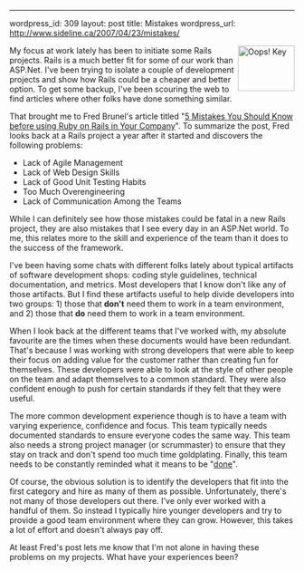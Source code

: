 --- 
wordpress_id: 309
layout: post
title: Mistakes
wordpress_url: http://www.sideline.ca/2007/04/23/mistakes/

<img src="http://www.sideline.ca/images/articles/oops_key.jpg" height="80" width="100" align="right" alt="Oops! Key"><p>My focus at work lately has been to initiate some Rails projects.  Rails is a much better fit for some of our work than ASP.Net.  I've been trying to isolate a couple of development projects and show how Rails could be a cheaper and better option.  To get some backup, I've been scouring the web to find articles where other folks have done something similar.</p>

That brought me to Fred Brunel's article titled "<a href="http://fredbrunel.com/journal/2007/04/5-mistakes-you-should-know-when-using-ruby-on-rails-in-your-company/">5 Mistakes You Should Know before using Ruby on Rails in Your Company</a>".  To summarize the post, Fred looks back at a Rails project a year after it started and discovers the following problems:</p>

<ul>
	<li>Lack of Agile Management</li>
	<li>Lack of Web Design Skills</li>
	<li>Lack of Good Unit Testing Habits</li>
	<li>Too Much Overengineering</li>
	<li>Lack of Communication Among the Teams</li>
</ul>

<p>While I can definitely see how those mistakes could be fatal in a new Rails project, they are also mistakes that I see every day in an ASP.Net world.  To me, this relates more to the skill and experience of the team than it does to the success of the framework.</p>

<p>I've been having some chats with different folks lately about typical artifacts of software development shops:  coding style guidelines, technical documentation, and metrics.  Most developers that I know don't like any of those artifacts.  But I find these artifacts useful to help divide developers into two groups:  1) those that <strong>don't</strong> need them to work in a team environment, and 2) those that <strong>do</strong> need them to work in a team environment.</p>

<p>When I look back at the different teams that I've worked with, my absolute favourite are the times when these documents would have been redundant.  That's because I was working with strong developers that were able to keep their focus on adding value for the customer rather than creating fun for themselves.  These developers were able to look at the style of other people on the team and adapt themselves to a common standard.  They were also confident enough to push for certain standards if they felt that they were useful.</p>

<p>The more common development experience though is to have a team with varying experience, confidence and focus.  This team typically needs documented standards to ensure everyone codes the same way.  This team also needs a strong project manager (or scrummaster) to ensure that they stay on track and don't spend too much time goldplating.  Finally, this team needs to be constantly reminded what it means to be "<a href="http://www.sideline.ca/2007/04/08/what-does-done-mean/">done</a>".</p>

<p>Of course, the obvious solution is to identify the developers that fit into the first category and hire as many of them as possible.  Unfortunately, there's not many of those developers out there.  I've only ever worked with a handful of them.  So instead I typically hire younger developers and try to provide a good team environment where they can grow.  However, this takes a lot of effort and doesn't always pay off.</p>

<p>At least Fred's post lets me know that I'm not alone in having these problems on my projects.  What have your experiences been?</p>
